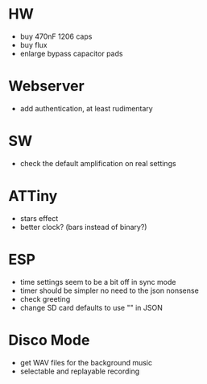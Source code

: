 # HW

- buy 470nF 1206 caps
- buy flux
- enlarge bypass capacitor pads

# Webserver

- add authentication, at least rudimentary

# SW

- check the default amplification on real settings

# ATTiny

- stars effect
- better clock? (bars instead of binary?)

# ESP

- time settings seem to be a bit off in sync mode
- timer should be simpler no need to the json nonsense
- check greeting
- change SD card defaults to use "" in JSON

# Disco Mode

- get WAV files for the background music
- selectable and replayable recording